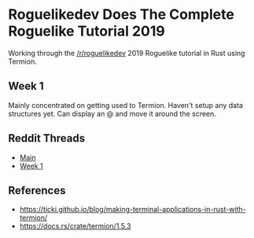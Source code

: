 # Roguelikedev Does The Complete Roguelike Tutorial 2019

Working through the [/r/roguelikedev](https://www.reddit.com/r/roguelikedev)
2019 Roguelike tutorial in Rust using Termion.

## Week 1
Mainly concentrated on getting used to Termion. Haven't setup any data structures
yet. Can display an @ and move it around the screen.

## Reddit Threads
- [Main](https://www.reddit.com/r/roguelikedev/comments/bz6s0j/roguelikedev_does_the_complete_roguelike_tutorial/)
- [Week 1](https://www.reddit.com/r/roguelikedev/comments/c1xj5b/roguelikedev_does_the_complete_roguelike_tutorial/)

## References
- https://ticki.github.io/blog/making-terminal-applications-in-rust-with-termion/
- https://docs.rs/crate/termion/1.5.3
